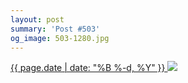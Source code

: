 ```yaml
---
layout: post
summary: 'Post #503'
og_image: 503-1280.jpg
---
```


<p>
 <time>
  <a href="/503">
   {{ page.date | date: "%B %-d, %Y" }}
  </a>
 </time>
 <a href="/503">
  <img data-taken="6/25/2016" sizes="(min-width: 700px) 50vw, calc(100vw - 2rem)" src="{{ site.assets_url }}/503-640.jpg" srcset="{{ site.assets_url }}/503-1280.jpg 1280w, {{ site.assets_url }}/503-960.jpg 960w, {{ site.assets_url }}/503-640.jpg 640w, {{ site.assets_url }}/503-320.jpg 320w"/>
 </a>
</p>
